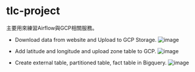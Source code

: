 # tlc-project

主要用來練習Airflow與GCP相關服務。

* Download data from website and Upload to GCP Storage. 
![image](https://github.com/Stayinmymagic/tlc-project/images/download%20and%20upload%20data%20dag.png)

* Add latitude and longitude and upload zone table to GCP.
![image](https://github.com/Stayinmymagic/tlc-project/images/images/transform%20zone%20table.png)

* Create external table, partitioned table, fact table in Bigquery.
![image](https://github.com/Stayinmymagic/tlc-project/images/images/transform%20data%20dag.png)
